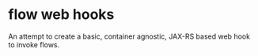 # flow web hooks

An attempt to create a basic, container agnostic, JAX-RS based web hook to invoke flows.
